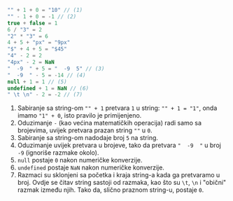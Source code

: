 
```js no-beautify
"" + 1 + 0 = "10" // (1)
"" - 1 + 0 = -1 // (2)
true + false = 1
6 / "3" = 2
"2" * "3" = 6
4 + 5 + "px" = "9px"
"$" + 4 + 5 = "$45"
"4" - 2 = 2
"4px" - 2 = NaN
"  -9  " + 5 = "  -9  5" // (3)
"  -9  " - 5 = -14 // (4)
null + 1 = 1 // (5)
undefined + 1 = NaN // (6)
" \t \n" - 2 = -2 // (7)
```

1. Sabiranje sa string-om `"" + 1` pretvara `1` u string: `"" + 1 = "1"`, onda imamo `"1" + 0`, isto pravilo je primijenjeno.
2. Oduzimanje `-` (kao većina matematičkih operacija) radi samo sa brojevima, uvijek pretvara prazan string `""` u `0`.
3. Sabiranje sa string-om nadodaje broj `5` na string.
4. Oduzimanje uvijek pretvara u brojeve, tako da pretvara `"  -9  "` u broj `-9` (ignoriše razmake okolo).
5. `null` postaje `0` nakon numeričke konverzije.
6. `undefined` postaje `NaN` nakon numeričke konverzije.
7. Razmaci su sklonjeni sa početka i kraja string-a kada ga pretvaramo u broj. Ovdje se čitav string sastoji od razmaka, kao što su `\t`, `\n` i "obični" razmak između njih. Tako da, slično praznom string-u, postaje `0`.
